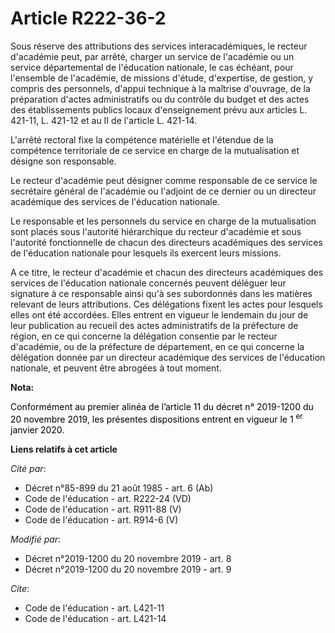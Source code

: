 # Article R222-36-2

Sous réserve des attributions des services interacadémiques, le recteur d'académie peut, par arrêté, charger un service de
l'académie ou un service départemental de l'éducation nationale, le cas échéant, pour l'ensemble de l'académie, de missions
d'étude, d'expertise, de gestion, y compris des personnels, d'appui technique à la maîtrise d'ouvrage, de la préparation
d'actes administratifs ou du contrôle du budget et des actes des établissements publics locaux d'enseignement prévu aux
articles L. 421-11, L. 421-12 et au II de l'article L. 421-14.

L'arrêté rectoral fixe la compétence matérielle et l'étendue de la compétence territoriale de ce service en charge de la
mutualisation et désigne son responsable.

Le recteur d'académie peut désigner comme responsable de ce service le secrétaire général de l'académie ou l'adjoint de ce
dernier ou un directeur académique des services de l'éducation nationale.

Le responsable et les personnels du service en charge de la mutualisation sont placés sous l'autorité hiérarchique du recteur
d'académie et sous l'autorité fonctionnelle de chacun des directeurs académiques des services de l'éducation nationale pour
lesquels ils exercent leurs missions.

A ce titre, le recteur d'académie et chacun des directeurs académiques des services de l'éducation nationale concernés
peuvent déléguer leur signature à ce responsable ainsi qu'à ses subordonnés dans les matières relevant de leurs attributions.
Ces délégations fixent les actes pour lesquels elles ont été accordées. Elles entrent en vigueur le lendemain du jour de leur
publication au recueil des actes administratifs de la préfecture de région, en ce qui concerne la délégation consentie par le
recteur d'académie, ou de la préfecture de département, en ce qui concerne la délégation donnée par un directeur académique
des services de l'éducation nationale, et peuvent être abrogées à tout moment.

**Nota:**

<font color="black">Conformément au premier alinéa de l’article 11 du décret n° 2019-1200 du 20 novembre 2019, les présentes
dispositions entrent en vigueur le 1
    <sup>er</sup> janvier 2020.</font>

**Liens relatifs à cet article**

_Cité par_:

  - Décret n°85-899 du 21 août 1985 - art. 6 (Ab)
  - Code de l'éducation - art. R222-24 (VD)
  - Code de l'éducation - art. R911-88 (V)
  - Code de l'éducation - art. R914-6 (V)

_Modifié par_:

  - Décret n°2019-1200 du 20 novembre 2019 - art. 8
  - Décret n°2019-1200 du 20 novembre 2019 - art. 9

_Cite_:

  - Code de l'éducation - art. L421-11
  - Code de l'éducation - art. L421-14
